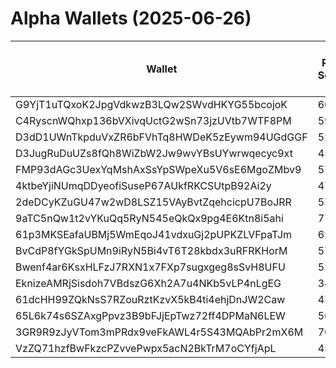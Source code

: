 # Alpha Wallets (2025-06-26)

| Wallet | Risk Score | Backtesting ROI (SOL) | Portfolio Value (USD) | SOL Balance | Farming Attempts / Total Tokens | Farming Ratio (%) | Median/Avg Risk of Last 10 Tokens | Median/Avg MC of Last 10 Tokens | Winrate (%) | ROI (%) | ROI (1D) (%) | Win Rate 1D (%) | Tokens (1D) | ROI (7D) (%) | Win Rate 7D (%) | Tokens (7D) | ROI (30D) (%) | Win Rate 30D (%) | Tokens (30D) | Realized Gains (USD) | Unrealized Gains (USD) | Median/Avg Holding Time (min) | Buy Size | Median/Avg Profit % Per Trade | Median/Avg Loss % Per Trade |
|----------|----------|----------|----------|----------|----------|----------|----------|----------|----------|----------|----------|----------|----------|----------|----------|----------|----------|----------|----------|----------|----------|----------|----------|----------|----------|
| G9YjT1uTQxoK2JpgVdkwzB3LQw2SWvdHKYG55bcojoK | 60.08 | 21.42% | $6418.39 | 17.5261 | 0 / 16 | 0.00% | 4.00/4.00 | $5.23K/$418.94K | 56.25% | 36.69% | 28.36% | 75.00% | 0 | 39.42% | 50.00% | 1 | 100.00% | 56.25% | 16 | $4857.29 | $301.36 | 808.85/3846.38 | $304.63 | -/- | -/- |
| C4RyscnWQhxp136bVXivqUctG2wSn73jzUVtb7WTF8PM | 59.93 | 18.52% | $5695.18 | 27.4176 | 3 / 66 | 4.55% | 4.50/5.90 | $4.34K/$27.40K | 50.00% | 63.17% | 4.37% | 100.00% | 2 | 17.43% | 83.33% | 5 | 34.70% | 70.59% | 17 | $15115.16 | $253.67 | 21.85/1178.52 | $295.49 | 40.57%/342.46% | -45.70%/-43.45% |
| D3dD1UWnTkpduVxZR6bFVhTq8HWDeK5zEywm94UGdGGF | 52.76 | 11.86% | $4241.96 | 29.8403 | 0 / 20 | 0.00% | 0.00/1.80 | $641.20K/$3.36M | 50.00% | 7.34% | 13.67% | 100.00% | 1 | 9.12% | 60.00% | 5 | 100.00% | 52.63% | 20 | $3001.75 | $285.67 | 476.08/1961.38 | $663.58 | -/- | -/- |
| D3JugRuDuUZs8fQh8WiZbW2Jw9wvYBsUYwrwqecyc9xt | 45.50 | 11.32% | $20476.01 | 143.8340 | 1 / 25 | 4.00% | 0.00/2.30 | $1.82M/$292.03M | 60.00% | 13.50% | 1.82% | 100.00% | 0 | 1.32% | 100.00% | 0 | 4.64% | 100.00% | 1 | $61278.60 | $2703.64 | 83.31/5221.41 | $5174.50 | 24.38%/62.06% | -40.21%/-42.68% |
| FMP93dAGc3UexYqMshAxSsYpSWpeXu5V6sE6MgoZMbv9 | 57.52 | 8.91% | $1067.35 | 7.5023 | 3 / 133 | 2.26% | 9.00/6.20 | $3.01K/$2.99K | 45.86% | 29.70% | 104.05% | 50.94% | 53 | 100.00% | 45.86% | 133 | 100.00% | 45.86% | 133 | $1404.64 | $-0.00 | 3.21/6.32 | $35.56 | -/- | -/- |
| 4ktbeYjiNUmqDDyeofiSuseP67AUkfRKCSUtpB92Ai2y | 47.99 | 7.10% | $2582.47 | 15.0788 | 0 / 15 | 0.00% | 5.00/5.00 | $268.08K/$295.92K | 73.33% | 87.89% | 41.96% | 100.00% | 3 | 3425352.78% | 84.62% | 13 | 100.00% | 73.33% | 15 | $1026.94 | $705.32 | 461.57/666.13 | $121.99 | -/- | -/- |
| 2deDCyKZuGU47w2wD8LSZ15VAyBvtZqehcicpU7BoJRR | 57.58 | 6.11% | $12135.75 | 80.0817 | 1 / 19 | 5.26% | 6.00/6.70 | $15.02K/$114.19K | 68.42% | 24.24% | 1.16% | 62.50% | 8 | 100.00% | 68.42% | 19 | 100.00% | 68.42% | 19 | $1246.84 | $0.00 | 16.03/52.56 | $199.74 | -/- | -/- |
| 9aTC5nQw1t2vYKuQq5RyN545eQkQx9pg4E6Ktn8i5ahi | 77.27 | 3.09% | $2230.18 | 14.5157 | 0 / 13 | 0.00% | 5.00/4.70 | $7.14K/$10.44M | 61.54% | 150.79% | 6.87% | 66.67% | 0 | 7.31% | 100.00% | 3 | 17.29% | 100.00% | 3 | $10598.89 | $-13.62 | 3120.90/11260.65 | $135.87 | 107.48%/105.88% | -79.45%/-74.02% |
| 61p3MKSEafaUBMj5WmEqoJ41vdxuGj2pUPKZLVFpaTJm | 62.76 | 2.81% | $2592.20 | 18.2197 | 1 / 35 | 2.86% | 5.00/5.60 | $74.36K/$766.90K | 80.00% | 11.99% | 2.74% | 100.00% | 2 | 48.94% | 90.91% | 10 | 100.00% | 80.00% | 35 | $2427.41 | $0.00 | 132.71/459.50 | $246.85 | -/- | -/- |
| BvCdP8fYGkSpUMn9iRyN5Bi4vT6T28kbdx3uRFRKHorM | 57.32 | 2.37% | $2907.44 | 15.7808 | 2 / 59 | 3.39% | 4.00/3.20 | $576.86K/$10.95M | 45.76% | 16.66% | 34.27% | 100.00% | 2 | 3.85% | 83.33% | 3 | 794.68% | 66.67% | 9 | $1446.02 | $-0.00 | 99.01/2686.07 | $70.20 | 27.50%/48.45% | -84.64%/-72.77% |
| Bwenf4ar6KsxHLFzJ7RXN1x7FXp7sugxgeg8sSvH8UFU | 51.46 | 1.79% | $2201.96 | 15.4734 | 0 / 24 | 0.00% | 4.00/3.50 | $73.71K/$2.19M | 66.67% | 6.93% | 26.23% | 100.00% | 0 | 79.94% | 66.67% | 5 | 100.00% | 66.67% | 24 | $1299.16 | $0.00 | 143.90/1117.93 | $199.47 | -/- | -/- |
| EknizeAMRjSisdoh7VBdszG6Xh2A7u4NKb5vLP4nLgEG | 34.00 | 1.17% | $15054.10 | 49.3399 | 0 / 54 | 0.00% | 0.00/0.00 | $6.02M/$18.19M | 70.37% | 11.55% | 2.20% | 100.00% | 0 | 4.92% | 85.71% | 2 | 11.19% | 57.14% | 10 | $60055.62 | $2606.25 | 3933.09/9187.49 | $437.93 | 17.08%/28.02% | -8.18%/-10.00% |
| 61dcHH99ZQkNsS7RZouRztKzvX5kB4ti4ehjDnJW2Caw | 47.07 | 0.43% | $928.23 | 5.6869 | 0 / 14 | 0.00% | 0.00/0.00 | $686.50M/$930.83M | 78.57% | 35.74% | 2.20% | 50.00% | 0 | 22.84% | 40.00% | 0 | 24.63% | 55.56% | 0 | $25098.46 | $127.98 | 86262.67/106042.34 | $201.39 | 64.25%/79.05% | -6.05%/-6.14% |
| 65L6k74s6SZAxgPpvz3B9bFJjEpTwz72ff4DPMaN6LEW | 56.25 | 0.36% | $10519.50 | 8.8039 | 0 / 84 | 0.00% | 3.50/2.50 | $482.43K/$1.30M | 57.14% | 12.70% | 0.54% | 100.00% | 0 | 4.19% | 100.00% | 2 | 4.23% | 77.78% | 4 | $33680.87 | $3485.56 | 3153.97/21161.48 | $630.83 | 20.07%/47.09% | -24.36%/-38.22% |
| 3GR9R9zJyVTom3mPRdx9veFkAWL4r5S43MQAbPr2mX6M | 70.53 | 0.23% | $6306.49 | 10.9360 | 1 / 12 | 8.33% | 2.00/2.10 | $183.63K/$1.19M | 58.33% | 30.10% | 2.96% | 100.00% | 0 | 18.44% | 33.33% | 1 | 2009.72% | 45.45% | 9 | $7514.44 | $-81.14 | 1195.80/12153.02 | $339.20 | 18.55%/30.17% | -/- |
| VzZQ71hzfBwFkzcPZvvePwpx5acN2BkTrM7oCYfjApL | 45.73 | 0.00% | $6226.78 | 43.7657 | 7 / 273 | 2.56% | 5.00/5.40 | $43.92K/$303.06K | 45.79% | 110.41% | 11.61% | 50.00% | 5 | 63.01% | 65.52% | 26 | 154.06% | 54.55% | 72 | $14313.33 | $204.47 | 13.87/729.78 | $34.13 | 64.40%/17308.16% | -39.27%/-40.50% |
